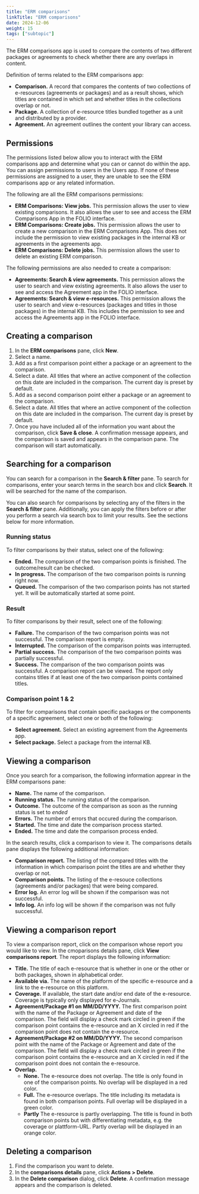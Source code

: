 ```yaml
---
title: "ERM comparisons"
linkTitle: "ERM comparisons"
date: 2024-12-06
weight: 15
tags: ["subtopic"]
---
```


The ERM comparisons app is used to compare the contents of two different packages or agreements to check whether there are any overlaps in content.

Definition of terms related to the ERM comparisons app:

* **Comparison.** A record that compares the contents of two collections of e-resources (agreements or packages) and as a result shows, which titles are contained in which set and whether titles in the collections overlap or not.
* **Package.** A collection of e-resource titles bundled together as a unit and distributed by a provider.
* **Agreement.** An agreement outlines the content your library can access.

## Permissions

The permissions listed below allow you to interact with the ERM comparisons app and determine what you can or cannot do within the app. You can assign permissions to users in the Users app. If none of these permissions are assigned to a user, they are unable to see the ERM comparisons app or any related information.

The following are all the ERM comparisons permissions:

* **ERM Comparisons: View jobs.** This permission allows the user to view existing comparisons. It also allows the user to see and access the ERM Comparisons App in the FOLIO interface.
* **ERM Comparisons: Create jobs.** This permission allows the user to create a new comparison in the ERM Comparisons App. This does not include the permission to view existing packages in the internal KB or agreements in the agreements app.
* **ERM Comparisons: Delete jobs.** This permission allows the user to delete an existing ERM comparison.

The following permissions are also needed to create a comparison:

* **Agreements: Search & view agreements.** This permission allows the user to search and view existing agreements. It also allows the user to see and access the Agreement app in the FOLIO interface.
* **Agreements: Search & view e-resources.** This permission allows the user to search and view e-resources (packages and titles in those packages) in the internal KB. This includes the permission to see and access the Agreements app in the FOLIO interface.

## Creating a comparison

1. In the **ERM comparisons** pane, click **New**.
2. Select a name.
3. Add as a first comparison point either a package or an agreement to the comparison.
4. Select a date. All titles that where an active component of the collection on this date are included in the comparison. The current day is preset by default.
5. Add as a second comparison point either a package or an agreement to the comparison.
6. Select a date. All titles that where an active component of the collection on this date are included in the comparison. The current day is preset by default.
7. Once you have included all of the information you want about the comparison, click **Save & close**. A confirmation message appears, and the comparison is saved and appears in the comparison pane. The comparison will start automatically.

## Searching for a comparison

You can search for a comparison in the **Search & filter** pane. To search for comparisons, enter your search terms in the search box and click **Search**. It will be searched for the name of the comparison.

You can also search for comparisons by selecting any of the filters in the **Search & filter** pane. Additionally, you can apply the filters before or after you perform a search via search box to limit your results. See the sections below for more information.

###  Running status

To filter comparisons by their status, select one of the following:

* **Ended.** The comparison of the two comparison points is finished. The outcome/result can be checked.
* **In progress.** The comparison of the two comparison points is running right now.
* **Queued.** The comparison of the two comparison points has not started yet. It will be automatically started at some point.

### Result

To filter comparisons by their result, select one of the following:

* **Failure.** The comparison of the two comparison points was not successful. The comparison report is empty.
* **Interrupted.** The comparison of the comparison points was interrupted.
* **Partial success.** The comparison of the two comparison points was partially successful.
* **Success.** The comparison of the two comparison points was successful. A comparison report can be viewed. The report only contains titles if at least one of the two comparison points contained titles.

### Comparison point 1 & 2

To filter for comparisons that contain specific packages or the components of a specific agreement, select one or both of the following:

* **Select agreement.** Select an existing agreement from the Agreements app.
* **Select package.** Select a package from the internal KB.

## Viewing a comparison

Once you search for a comparison, the following information apprear in the ERM comparisons pane:

* **Name.** The name of the comparison.
* **Running status.** The running status of the comparison.
* **Outcome.** The outcome of the comparison as soon as the running status is set to *ended*
* **Errors.** The number of errors that occured during the comparison.
* **Started.** The time and date the comparison process started.
* **Ended.** The time and date the comparison process ended.

In the search results, click a comparison to view it. The comparisons details pane displays the following additional information:

* **Comparison report.** The listing of the compared titles with the information in which comparison point the titles are and whether they overlap or not.
* **Comparison points.** The listing of the e-resouce collections (agreements and/or packages) that were being compared.
* **Error log.** An error log will be shown if the comparison was not successful.
* **Info log.** An info log will be shown if the comparison was not fully successful.

## Viewing a comparison report

To view a comparison report, click on the comparison whose report you would like to view. In the cmoparisons details pane, click **View comparisons report**. The report displays the following information:

* **Title.** The title of each e-resource that is whether in one or the other or both packages, shown in alphabetical order.
* **Available via.** The name of the platform of the specific e-resource and a link to the e-resource on this platform.
* **Coverage.** If available, the start date and/or end date of the e-resource. Coverage is typically only displayed for e-Journals.
* **Agreement/Package #1 on MM/DD/YYYY.** The first comparison point with the name of the Package or Agreement and date of the comparison. The field will display a check mark circled in green if the comparison point contains the e-resource and an X circled in red if the comparison point does not contain the e-resource.
* **Agreement/Package #2 on MM/DD/YYYY.** The second comparison point with the name of the Package or Agreement and date of the comparison. The field will display a check mark circled in green if the comparison point contains the e-resource and an X circled in red if the comparison point does not contain the e-resource. 
* **Overlap.**
  * **None.** The e-resource does not overlap. The title is only found in one of the comparison points. No overlap will be displayed in a red color.
  * **Full.** The e-resource overlaps. The title including its metadata is found in both comparison points. Full overlap will be displayed in a green color.
  * **Partly** The e-resource is partly overlapping. The title is found in both comparison points but with differentiating metadata, e.g. the coverage or plattform-URL. Partly overlap will be displayed in an orange color.

## Deleting a comparison

1. Find the comparison you want to delete.
2. In the **comparisons details** pane, click **Actions > Delete**.
3. In the **Delete comparison** dialog, click **Delete**. A confirmation message appears and the comparison is deleted.
